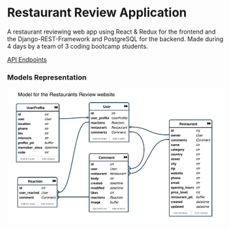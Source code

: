 # Restaurant Review Application

A restaurant reviewing web app using React & Redux for the frontend and the Django-REST-Framework and PostgreSQL for the backend. Made during 4 days by a team of 3 coding bootcamp students. 

[API Endpoints](./readme_files/Endpoints.md)

### Models Representation
![models](./readme_files/Model_Diagram.png)
